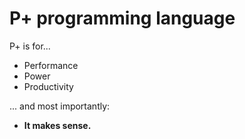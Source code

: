 # P+ programming language
P+ is for...
* Performance
* Power
* Productivity

... and most importantly:
* **It makes sense.**
